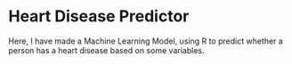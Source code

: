 # Heart Disease Predictor
 Here, I have made a Machine Learning Model, using R to predict whether a person has a heart disease based on some variables.
